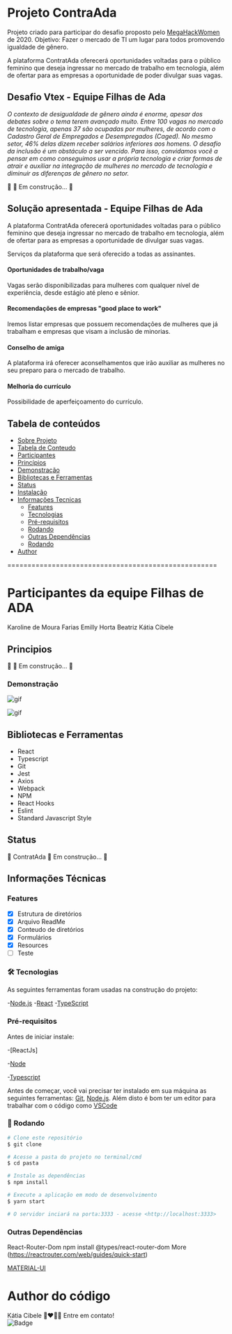 
# Projeto ContraAda

Projeto criado para participar do desafio proposto pelo [MegaHackWomen](https://www.megahackwomen.com.br/) de 2020.
Objetivo: Fazer o mercado de TI  um lugar para todos promovendo igualdade de gênero.

A plataforma ContratAda oferecerá oportunidades voltadas para o público feminino que deseja ingressar no mercado de trabalho em tecnologia, além de ofertar para as empresas a oportunidade de poder divulgar suas vagas.



## Desafio Vtex - Equipe Filhas de Ada

*O contexto de desigualdade de gênero ainda é enorme, apesar dos debates sobre o tema terem avançado muito. Entre 100 vagas no mercado de tecnologia, apenas 37 são ocupadas por mulheres, de acordo com o Cadastro Geral de Empregados e Desempregados (Caged). No mesmo setor, 46% delas dizem receber salários inferiores aos homens.
O desafio da inclusão é um obstáculo a ser vencido. Para isso, convidamos você a pensar em como conseguimos usar a própria tecnologia e criar formas de atrair e auxiliar na integração de mulheres no mercado de tecnologia e diminuir as diferenças de gênero no setor.*

🚧   🚀 Em construção...  🚧

## Solução apresentada - Equipe Filhas de Ada

A plataforma ContratAda oferecerá oportunidades voltadas para o público feminino que deseja ingressar no mercado de trabalho em tecnologia, além de ofertar para as empresas a oportunidade de divulgar suas vagas.

Serviços da plataforma que será oferecido a todas as assinantes.


#### Oportunidades de trabalho/vaga
Vagas serão disponibilizadas para mulheres com qualquer nível de experiência, desde estágio até pleno e sênior.

#### Recomendações de empresas "good place to work"

Iremos listar empresas que possuem recomendações de mulheres que já trabalham e empresas que visam a inclusão de minorias.

#### Conselho de amiga
A plataforma irá oferecer aconselhamentos que irão auxiliar as mulheres no seu preparo para o mercado de trabalho.

#### Melhoria do currículo
Possibilidade de aperfeiçoamento do currículo. 
## Tabela de conteúdos

<!--ts-->
* [Sobre Projeto](#Sobre)
* [Tabela de Conteudo](#tabela-de-conteudo)
* [Participantes](#author)
* [Princípios](#principios)
* [Demonstração](#demonstracao)
* [Bibliotecas e Ferramentas](#bibliotecas-e-ferramentas)
* [Status](#status)
* [Instalação](#instalacao)
* [Informações Tecnicas](#informacoes-tecnicas)
  * [Features](#features)
  * [Tecnologias](#tecnologias)
  * [Pré-requisitos](#pré-requisitos)
  * [Rodando](#rodando)
  * [Outras Dependências](#outras-dependências)
  * [Rodando](#rodando)
* [Author](#author)

====================================================

# Participantes da equipe Filhas de ADA
Karoline de Moura Farias
Emilly Horta
Beatriz
Kátia Cibele


## Principios

🚧   🚀 Em construção...  🚧   

### Demonstração
![gif](https://github.com/katiacih/ContratAda/tree/main/demo/demonstracao.gif)

![gif](demo/demonstracao.gif)


## Bibliotecas e Ferramentas

* React
* Typescript
* Git
* Jest
* Axios
* Webpack
* NPM
* React Hooks
* Eslint
* Standard Javascript Style

<!--te-->

## Status

🚧  ContratAda 🚀 Em construção...  🚧

## Informações Técnicas

### Features

- [x] Estrutura de diretórios
- [x] Arquivo ReadMe
- [x] Conteudo de diretórios
- [x] Formulários
- [x] Resources
- [ ] Teste

### 🛠 Tecnologias

As seguintes ferramentas foram usadas na construção do projeto:

-[Node.js](https://nodejs.org/en/)
-[React](https://pt-br.reactjs.org/)
-[TypeScript](https://www.typescriptlang.org/)


### Pré-requisitos

Antes de iniciar instale:

-[ReactJs]

-[Node](https://nodejs.org/en/)

-[Typescript]() 

Antes de começar, você vai precisar ter instalado em sua máquina as seguintes ferramentas:
[Git](https://git-scm.com), [Node.js](https://nodejs.org/en/). 
Além disto é bom ter um editor para trabalhar com o código como [VSCode](https://code.visualstudio.com/)

### 🎲 Rodando

```bash
# Clone este repositório
$ git clone 

# Acesse a pasta do projeto no terminal/cmd
$ cd pasta

# Instale as dependências
$ npm install

# Execute a aplicação em modo de desenvolvimento
$ yarn start

# O servidor inciará na porta:3333 - acesse <http://localhost:3333>
```

### Outras Dependências

React-Router-Dom
npm install @types/react-router-dom
More (https://reactrouter.com/web/guides/quick-start)

[MATERIAL-UI](https://material-ui.com/pt/)


# Author do código

Kátia Cibele 🚀❤️👋🏽 
Entre em contato!  
![Badge](https://img.shields.io/badge/katiacih-entre%20em%20contato-green)
